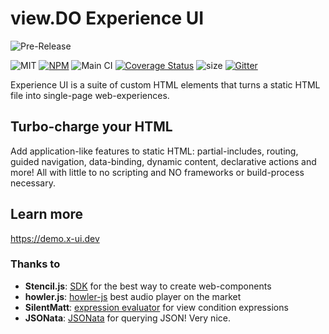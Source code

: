 # view.DO Experience UI

![Pre-Release](https://via.placeholder.com/728x90/333333/FFFFFF?text=PREVIEW+RELEASE:ALPHA+0.1)

![MIT](https://img.shields.io/github/license/viewdo/experience-ui) [![NPM](https://img.shields.io/npm/v/@viewdo/x-ui)](https://www.npmjs.com/package/@viewdo/x-ui) ![Main CI](https://github.com/viewdo/x-ui/workflows/Main%20CI/badge.svg) [![Coverage Status](https://coveralls.io/repos/github/viewdo/x-ui/badge.svg)](https://coveralls.io/github/viewdo/x-ui) ![size](https://img.shields.io/bundlephobia/min/@viewdo/x-ui) [![Gitter](https://badges.gitter.im/viewdo/x-ui.svg)](https://gitter.im/viewdo/x-ui?utm_source=badge&utm_medium=badge&utm_campaign=pr-badge)

Experience UI is a suite of custom HTML elements that turns a static HTML file into single-page web-experiences.

## Turbo-charge your HTML

Add application-like features to static HTML: partial-includes, routing, guided navigation, data-binding, dynamic content, declarative actions and more! All with little to no scripting and NO frameworks or build-process necessary.

## Learn more

<https://demo.x-ui.dev>


### Thanks to

- **Stencil.js**: [SDK](https://stenciljs.com) for the best way to create web-components
- **howler.js**: [howler-js](https://github.com/goldfire/howler.js) best audio player on the market
- **SilentMatt**: [expression evaluator](https://github.com/silentmatt/expr-eval) for view condition expressions
- **JSONata**: [JSONata](https://jsonata.org/) for querying JSON! Very nice.
